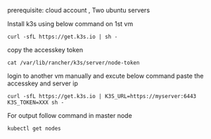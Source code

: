 prerequisite: cloud account , Two ubuntu servers 

<p> Install k3s using below command on 1st vm </p>

```
curl -sfL https://get.k3s.io | sh -
```

<p> copy the accesskey token </p>

```
cat /var/lib/rancher/k3s/server/node-token
```
<p>login to another vm manually and excute below command paste the accesskey and server ip</p>

```
curl -sfL https://get.k3s.io | K3S_URL=https://myserver:6443 K3S_TOKEN=XXX sh -
```
<p> For output follow command in master node</P>

```
kubectl get nodes
```
